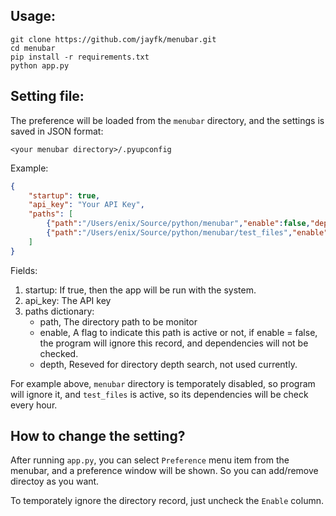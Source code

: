 ## Usage:

```
git clone https://github.com/jayfk/menubar.git
cd menubar
pip install -r requirements.txt
python app.py
```

## Setting file:

The preference will be loaded from the `menubar` directory, and the settings is saved in JSON format:

```
<your menubar directory>/.pyupconfig
```

Example:

```json
{
    "startup": true,
    "api_key": "Your API Key",
    "paths": [
        {"path":"/Users/enix/Source/python/menubar","enable":false,"depth":1},    
        {"path":"/Users/enix/Source/python/menubar/test_files","enable":true,"depth":1}
    ]
}
```

Fields:

1. startup:  If true, then the app will be run with the system.
2. api_key:  The API key
3. paths dictionary:
    * path,  The directory path to be monitor
    * enable, A flag to indicate this path is active or not, if enable = false, the program will ignore this record, and dependencies will not be checked.
    * depth, Reseved for directory depth search, not used currently.

For example above, `menubar` directory is temporately disabled, so program will  ignore it, and `test_files` is active, so its dependencies will be check every hour.

## How to change the setting?

After running `app.py`, you can select `Preference` menu item from the menubar, and a preference window will be shown. So you can add/remove directoy as you want.

To temporately ignore the directory record, just uncheck the `Enable` column.

